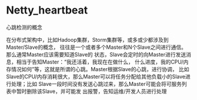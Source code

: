 # Netty_heartbeat
 心跳检测的概念

 在分布式架构中，比如Hadoop集群，Storm集群等，或多或少都涉及到Master/Slave的概念，
 往往是一个或者多个Master和N个Slave之间进行通信。那么通常Master应该需要知道Slave的
 状态，Slave会定时的向Master进行发送消息，相当于告知Master：“我还活着，我现在在做什么，
 什么进度，我的CPU/内存情况如何”等，这就是所谓的心跳。Master根据Slave的心跳，进行协调，
 比如Slave的CPU/内存消耗很大，那么Master可以将任务分配给其他负载小的Slave进行处理；比如
 Slave一段时间没有发送心跳过来，那么Master可能会将可服务列表中暂时删除该Slave，并可能发
 出报警，告知运维/开发人员进行处理